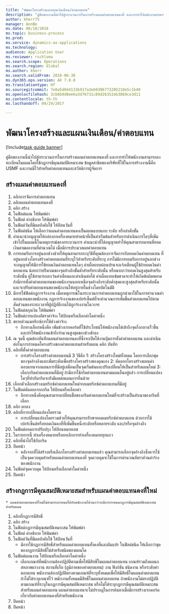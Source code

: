 ```yaml
--- 
title: "พัฒนาโครงสร้างและแผนเงินเดือน/ค่าตอบแทน"
description: "คู่มือของงานนี้นำไปสู่กระบวนการในการสร้างแผนค่าตอบแทนคงที่ และการทำให้พนักงานสามารถลงทะเบียนในแผนโดยใช้กฎการมีคุณสมบัติเหมาะสม "
author: kherr75
manager: AnnBe
ms.date: 06/10/2016
ms.topic: business-process
ms.prod: 
ms.service: dynamics-ax-applications
ms.technology: 
audience: Application User
ms.reviewer: rschloma
ms.search.scope: Operations
ms.search.region: Global
ms.author: kherr
ms.search.validFrom: 2016-06-30
ms.dyn365.ops.version: AX 7.0.0
ms.translationtype: HT
ms.sourcegitcommit: 7e0a5d044133b917a3eb9386773205218e5c1b40
ms.openlocfilehash: 3cb6b9d8ee6a3d70731c89d26352eb3869ce3d11
ms.contentlocale: th-th
ms.lasthandoff: 09/29/2017

---
```

# <a name="develop-salarycompensation-structure-and-plans"></a>พัฒนาโครงสร้างและแผนเงินเดือน/ค่าตอบแทน

[!include[task guide banner](../../includes/task-guide-banner.md)]

คู่มือของงานนี้นำไปสู่กระบวนการในการสร้างแผนค่าตอบแทนคงที่ และการทำให้พนักงานสามารถลงทะเบียนในแผนโดยใช้กฎการมีคุณสมบัติเหมาะสม  ข้อมูลสาธิตของบริษัทที่ใช้ในการสร้างงานนี้คือ USMF และงานมีไว้สำหรับค่าตอบแทนและสวัสดิการผู้จัดการ


## <a name="create-fixed-compensation-plan"></a>สร้างแผนค่าตอบแทนคงที่
1. คลิกการจัดการค่าตอบแทน
2. คลิกแผนค่าตอบแทนคงที่
3. คลิก สร้าง
4. ในฟิลด์แผน ให้พิมพ์ค่า
5. ในฟิลด์ คำอธิบาย ให้พิมพ์ค่า
6. ในฟิลด์วันที่มีผลบังคับใช้ ให้ป้อนวันที่
7. ในฟิลด์ชนิด ให้เลือกว่าแผนค่าตอบแทนคงเป็นแผนแบบแถบ ระดับ หรือลำดับขั้น
8. คำแนะนำอนุญาตให้กล่องกาเครื่องหมายทำหน้าที่เป็นค่าเริ่มต้นสำหรับการดำเนินการใดๆที่เพิ่มเข้าไปในแผนนี้ในเหตุการณ์ของกระบวนการ   คำแนะนำที่ได้อนุญาตทำให้คุณสามารถแทนที่ยอดเงินตามผลงานที่คำนวณได้ เมื่อมีการประมวลผลค่าตอบแทน
9. การยอมรับการอยู่นอกช่วงช่วยให้คุณสามารถระบุวิธีที่คุณต้องการจัดการกับยอดเงินค่าตอบแทน ที่อยู่นอกช่วงโครงสร้างค่าตอบแทนที่ระบุไว้สำหรับระดับที่ระบุ   การไม่มีการยอมรับการอยู่นอกช่วงจะอนุญาตให้มีการใช้ยอดเงินค่าตอบแทนใดๆ   ค่าเผื่อแบบผ่อนปรนจะแจ้งเตือนผู้ใช้ถ้ายอดเงินค่าตอบแทน น้อยกว่าปริมาณของจุดอ้างอิงขั้นต่ำสำหรับระดับนั้น หรือมากกว่ายอดเงินสูงสุดสำหรับระดับนั้น  ผู้ใช้สามารถละเว้นคำเตือนและดำเนินต่อได้   ค่าเผื่อแบบเข้มขวดจะทำให้เกิดข้อผิดพลาดถ้ามีการตั้งค่าค่าตอบแทนของพนักงานนอกเหนือจุดอ้างอิงระดับต่ำสุดและสูงสุดสำหรับระดับนั้น และจะปรับค่าตอบแทนของพนักงานให้อยู่ภายในช่วงโดยอัตโนมัติ
10. มีการใช้ฟิลด์กฎการจ้างงาน เมื่อเหตุการณ์ในกระบวนการค่าตอบแทนถูกนำมาใช้ในการคำนวณค่าตอบแทนของพนักงาน   กฎการจ้างงานของเปอร์เซ็นต์ที่จะคำนวณการเพิ่มขึ้นค่าตอบแทนไปตามสัดส่วนของระยะเวลาที่ผู้ปฏิบัติงานได้ถูกจ้างงานในวงจร
11. ในฟิลด์สกุลเงิน ให้พิมพ์ค่า
12. ในฟิลด์การแปลงอัตราค่าจ้าง ให้ป้อนหรือเลือกค่าใดค่าหนึ่ง
13. ขยายส่วนเมทริกซ์การใช้ช่วงค่าจ้าง
    * อีกทางเลือกหนึ่งคือ เพิ่มช่วงเรกคอร์ดที่ใช้ประโยชน์ให้พนักงานได้เข้าถึงจุดกึ่งกลางเร็วขึ้น และทำให้พนักงานเข้าถึงจำนวนสูงสุดของช่วงช้าลง  
14. ณ จุดนี้ คุณต้องบันทึกแผนค่าตอบแทนคงที่ซึ่งจะเปิดใช้งานปุ่มการตั้งค่าค่าตอบแทน และดำเนินต่อในการกำหนดโครงสร้างของค่าตอบแทนสำหรับแผน   คลิก บันทึก
15. คลิกที่ตั้งค่าค่าตอบแทน
    * การสร้างโครงสร้างค่าตอบแทนมี 3 วิธีคือ 1: สร้างโครงสร้างใหม่ทั้งหมด โดยการเลือกชุดของจุดอ้างอิงและเพิ่มระดับเพื่อสร้างโครงสร้างของคุณเอง 2: คัดลอกโครงสร้างแผนค่าตอบแทนจากแผนการที่มีอยู่เสมือนเป็นจุดเริ่มต้นและปรับเปลี่ยนให้เป็นสำหรับแผนใหม่ 3: เลือกกริดค่าตอบแทนที่มีอยู่ ถ้ามีการใช้กริดค่าตอบแทนตามแผนอื่นอยู่แล้ว การเปลี่ยนแปลงใดๆที่ทำกับกริดจะยังมีผลต่อแผนการอื่นด้วย  
16. เลือกตัวเลือกสร้างเมทริกซ์ค่าตอบแทนใหม่จากเมทริกซ์ค่าตอบแทนที่มีอยู่
17. ในฟิลด์คัดลอกจากกริด ให้ป้อนหรือเลือกค่า
    * อีกทางหนึ่งคือคุณสามารถเปลี่ยนชื่อของกริดค่าตอบแทนใหม่ที่จะสร้างเป็นสำเนาของกริดที่เลือก  
18. คลิก ตกลง
19. คลิกที่การเปลี่ยนแปลงโดยรวม
    * การเปลี่ยนแปลงโดยรวมช่วยให้คุณสามารถรักษายอดเมทริกซ์ค่าตอบแทน ด้วยการใช้เปอร์เซ็นต์หรือยอดเงินคงที่ที่เพิ่มขึ้นหนึ่งระดับหรือหลายระดับ และ/หรือจุดอ้างอิง  
20. ในฟิลด์ยอดการปรับปรุง ให้ป้อนหมายเลข
21. ในรายการนี้ ทำเครื่องหมายหรือยกเลิกการทำเครื่องหมายทุกแถว
22. คลิกที่นำไปใช้กับกริด
23. ปิดหน้า
    * หลังจากที่ได้สร้างหรือเลือกโครงสร้างค่าตอบแทนแล้ว คุณสามารถเลือกจุดอ้างอิงซึ่งควรใช้เป็นจุดควบคุมสำหรับแผนค่าตอบแทนคงที่   จุดควบคุมจะใช้ในการคำนวณอัตราส่วนค่าจ้างของพนักงาน  
24. ในฟิลด์จุดควบคุม ให้ป้อนหรือเลือกค่าใดค่าหนึ่ง
25. ปิดหน้า

## <a name="create-an-eligibility-rule-for-the-new-fixed-compensation-plan"></a>สร้างกฎการมีคุณสมบัติเหมาะสมสำหรับแผนค่าตอบแทนคงที่ใหม่
    * แผนค่าตอบแทนคงที่ใหม่ไม่สามารถกำหนดให้กับพนักงานได้จนกว่าจะมีการกำหนดกฎการมีคุณสมบัติเหมาะสมสำหรับแผน  
1. คลิกที่กฎการมีสิทธิ์
2. คลิก สร้าง
3. ในฟิลด์กฎการมีคุณสมบัติเหมาะสม ให้พิมพ์ค่า
4. ในฟิลด์ คำอธิบาย ให้พิมพ์ค่า
5. ในฟิลด์วันที่มีผลบังคับใช้ ให้ป้อนวันที่
    * มีการใช้กฎการมีสิทธิ์สำหรับแผนค่าตอบแทนทั้งคงที่และผันแปร   ในฟิลด์ชนิด ให้เลือกว่าชุดของกฎการมีสิทธิ์ใช่สำหรับชนิดของแผนใด  
6. ในฟิลด์แผนงาน ให้ป้อนหรือเลือกค่าใดค่าหนึ่ง
    * เลือกเกณฑ์ที่พนักงานต้องปฏิบัติตามเพื่อให้มีสิทธิ์ในแผนค่าตอบแทน  เกณฑ์รวมถึงแผนก สหภาพแรงงาน สถานที่เก็บ (ภูมิภาคของค่าตอบแทน) งาน ฟังก์ชัน ชนิดงาน หรือระดับค่าตอบแทน พนักงานต้องปฏิบัติตรงตามเกณฑ์ที่ระบุทั้งหมดเพื่อให้มีสิทธิ์ในแผนค่าตอบแทน  ถ้าไม่ได้ระบุเกณฑ์ไว้ พนักงานทั้งหมดมีสิทธิ์ในแผนค่าตอบแทน  ถ้าพนักงานไม่ตรงปฏิบัติตามเกณฑ์ที่ระบุในกฎการมีคุณสมบัติเหมาะสม หรือไม่ได้ระบุกฎการมีคุณสมบัติเหมาะสมสำหรับแผนค่าตอบแทน แผนค่าตอบแทนจะไม่ปรากฏในการค้นหาเมื่อมีการสร้างเรกคอร์ดเกี่ยวกับค่าตอบแทนคงที่สำหรับพนักงาน  
7. ปิดหน้า
8. ปิดหน้า


